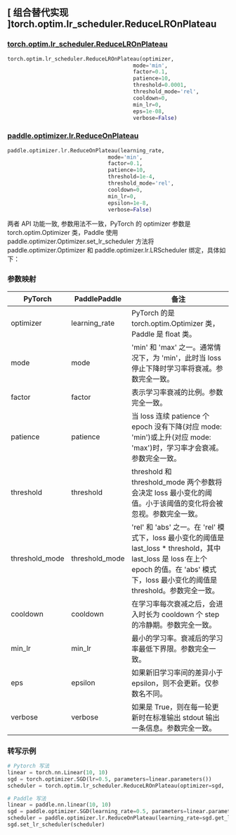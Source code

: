 ## [ 组合替代实现 ]torch.optim.lr_scheduler.ReduceLROnPlateau

### [torch.optim.lr_scheduler.ReduceLROnPlateau](https://pytorch.org/docs/stable/generated/torch.optim.lr_scheduler.ReduceLROnPlateau.html)

```python
torch.optim.lr_scheduler.ReduceLROnPlateau(optimizer,
                                        mode='min',
                                        factor=0.1,
                                        patience=10,
                                        threshold=0.0001,
                                        threshold_mode='rel',
                                        cooldown=0,
                                        min_lr=0,
                                        eps=1e-08,
                                        verbose=False)
```

### [paddle.optimizer.lr.ReduceOnPlateau](https://www.paddlepaddle.org.cn/documentation/docs/zh/api/paddle/optimizer/lr/ReduceOnPlateau_cn.html)

```python
paddle.optimizer.lr.ReduceOnPlateau(learning_rate,
                                mode='min',
                                factor=0.1,
                                patience=10,
                                threshold=1e-4,
                                threshold_mode='rel',
                                cooldown=0,
                                min_lr=0,
                                epsilon=1e-8,
                                verbose=False)
```

两者 API 功能一致, 参数用法不一致，PyTorch 的 optimizer 参数是 torch.optim.Optimizer 类，Paddle 使用 paddle.optimizer.Optimizer.set_lr_scheduler 方法将 paddle.optimizer.Optimizer 和 paddle.optimizer.lr.LRScheduler 绑定，具体如下：

### 参数映射

| PyTorch | PaddlePaddle | 备注                                                                                       |
| ------- | ------------ | ------------------------------------------------------------------------------------------ |
| optimizer     | learning_rate       | PyTorch 的是 torch.optim.Optimizer 类，Paddle 是 float 类。 |
| mode     | mode       | 'min' 和 'max' 之一。通常情况下，为 'min'，此时当 loss 停止下降时学习率将衰减。参数完全一致。         |
| factor     | factor       | 表示学习率衰减的比例。参数完全一致。             |
| patience     | patience       |  当 loss 连续 patience 个 epoch 没有下降(对应 mode: 'min')或上升(对应 mode: 'max')时，学习率才会衰减。参数完全一致。       |
| threshold     | threshold       | threshold 和 threshold_mode 两个参数将会决定 loss 最小变化的阈值。小于该阈值的变化将会被忽视。参数完全一致。             |
| threshold_mode     | threshold_mode       | 'rel' 和 'abs' 之一。在 'rel' 模式下，loss 最小变化的阈值是 last_loss * threshold，其中 last_loss 是 loss 在上个 epoch 的值。在 'abs' 模式下，loss 最小变化的阈值是 threshold。参数完全一致。             |
| cooldown     | cooldown       | 在学习率每次衰减之后，会进入时长为 cooldown 个 step 的冷静期。参数完全一致。             |
| min_lr     | min_lr       | 最小的学习率。衰减后的学习率最低下界限。参数完全一致。             |
| eps     | epsilon       |  如果新旧学习率间的差异小于 epsilon，则不会更新。仅参数名不同。             |
| verbose     | verbose       | 如果是 True，则在每一轮更新时在标准输出 stdout 输出一条信息。参数完全一致。  |

### 转写示例
```python
# Pytorch 写法
linear = torch.nn.Linear(10, 10)
sgd = torch.optimizer.SGD(lr=0.5, parameters=linear.parameters())
scheduler = torch.optim.lr_scheduler.ReduceLROnPlateau(optimizer=sgd, 'min')

# Paddle 写法
linear = paddle.nn.linear(10, 10)
sgd = paddle.optimizer.SGD(learning_rate=0.5, parameters=linear.parameters())
scheduler = paddle.optimizer.lr.ReduceOnPlateau(learning_rate=sgd.get_lr(), 'min')
sgd.set_lr_scheduler(scheduler)
```
